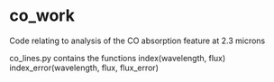 # co_work
Code relating to analysis of the CO absorption feature at 2.3 microns

co_lines.py contains the functions
index(wavelength, flux)
index_error(wavelength, flux, flux_error)

